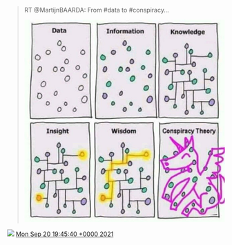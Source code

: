 > RT @MartijnBAARDA: From \#data to \#conspiracy… 
> 
> ![](../../media/1440039478437953540-E_ZFztfWEAMTvF7.jpg)

<img src="../../media/tweet.ico" width="12" /> [Mon Sep 20 19:45:40 +0000 2021](https://twitter.com/DromerDenker/status/1440039478437953540)